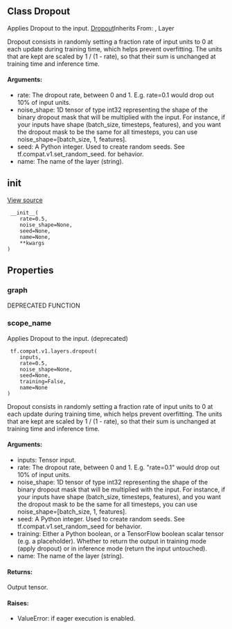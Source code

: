 ## Class Dropout
Applies Dropout to the input.
[Dropout](https://tensorflow.google.cn/api_docs/python/tf/keras/layers/Dropout)Inherits From: , Layer

Dropout consists in randomly setting a fraction rate of input units to 0 at each update during training time, which helps prevent overfitting. The units that are kept are scaled by 1 / (1 - rate), so that their sum is unchanged at training time and inference time.
#### Arguments:
- rate: The dropout rate, between 0 and 1. E.g. rate=0.1 would drop out 10% of input units.
- noise_shape: 1D tensor of type int32 representing the shape of the binary dropout mask that will be multiplied with the input. For instance, if your inputs have shape (batch_size, timesteps, features), and you want the dropout mask to be the same for all timesteps, you can use noise_shape=[batch_size, 1, features].
- seed: A Python integer. Used to create random seeds. See tf.compat.v1.set_random_seed. for behavior.
- name: The name of the layer (string).
## __init__
[View source](https://github.com/tensorflow/tensorflow/blob/r2.0/tensorflow/python/layers/core.py#L214-L223)


```
 __init__(
    rate=0.5,
    noise_shape=None,
    seed=None,
    name=None,
    **kwargs
)
```
## Properties
### graph
DEPRECATED FUNCTION
### scope_name
Applies Dropout to the input. (deprecated)

```
 tf.compat.v1.layers.dropout(
    inputs,
    rate=0.5,
    noise_shape=None,
    seed=None,
    training=False,
    name=None
)
```
Dropout consists in randomly setting a fraction rate of input units to 0 at each update during training time, which helps prevent overfitting. The units that are kept are scaled by 1 / (1 - rate), so that their sum is unchanged at training time and inference time.
#### Arguments:
- inputs: Tensor input.
- rate: The dropout rate, between 0 and 1. E.g. "rate=0.1" would drop out 10% of input units.
- noise_shape: 1D tensor of type int32 representing the shape of the binary dropout mask that will be multiplied with the input. For instance, if your inputs have shape (batch_size, timesteps, features), and you want the dropout mask to be the same for all timesteps, you can use noise_shape=[batch_size, 1, features].
- seed: A Python integer. Used to create random seeds. See tf.compat.v1.set_random_seed for behavior.
- training: Either a Python boolean, or a TensorFlow boolean scalar tensor (e.g. a placeholder). Whether to return the output in training mode (apply dropout) or in inference mode (return the input untouched).
- name: The name of the layer (string).
#### Returns:
Output tensor.
#### Raises:
- ValueError: if eager execution is enabled.
